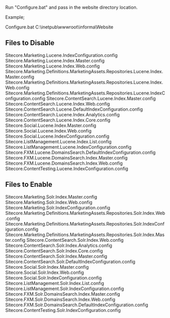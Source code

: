 Run "Configure.bat" and pass in the website directory location.

Example;

Configure.bat C:\inetpub\wwwroot\informa\Website

Files to Disable
----------------

Sitecore.Marketing.Lucene.IndexConfiguration.config
Sitecore.Marketing.Lucene.Index.Master.config
Sitecore.Marketing.Lucene.Index.Web.config
Sitecore.Marketing.Definitions.MarketingAssets.Repositories.Lucene.Index.Master.config
Sitecore.Marketing.Definitions.MarketingAssets.Repositories.Lucene.Index.Web.config
Sitecore.Marketing.Definitions.MarketingAssets.Repositories.Lucene.IndexConfiguration.config
Sitecore.ContentSearch.Lucene.Index.Master.config
Sitecore.ContentSearch.Lucene.Index.Web.config
Sitecore.ContentSearch.Lucene.DefaultIndexConfiguration.config
Sitecore.ContentSearch.Lucene.Index.Analytics.config
Sitecore.ContentSearch.Lucene.Index.Core.config
Sitecore.Social.Lucene.Index.Master.config
Sitecore.Social.Lucene.Index.Web.config
Sitecore.Social.Lucene.IndexConfiguration.config
Sitecore.ListManagement.Lucene.Index.List.config
Sitecore.ListManagement.Lucene.IndexConfiguration.config
Sitecore.FXM.Lucene.DomainsSearch.DefaultIndexConfiguration.config
Sitecore.FXM.Lucene.DomainsSearch.Index.Master.config
Sitecore.FXM.Lucene.DomainsSearch.Index.Web.config
Sitecore.ContentTesting.Lucene.IndexConfiguration.config

Files to Enable
---------------

Sitecore.Marketing.Solr.Index.Master.config
Sitecore.Marketing.Solr.Index.Web.config
Sitecore.Marketing.Solr.IndexConfiguration.config
Sitecore.Marketing.Definitions.MarketingAssets.Repositories.Solr.Index.Web.config
Sitecore.Marketing.Definitions.MarketingAssets.Repositories.Solr.IndexConfiguration.config
Sitecore.Marketing.Definitions.MarketingAssets.Repositories.Solr.Index.Master.config
Sitecore.ContentSearch.Solr.Index.Web.config
Sitecore.ContentSearch.Solr.Index.Analytics.config
Sitecore.ContentSearch.Solr.Index.Core.config
Sitecore.ContentSearch.Solr.Index.Master.config
Sitecore.ContentSearch.Solr.DefaultIndexConfiguration.config
Sitecore.Social.Solr.Index.Master.config
Sitecore.Social.Solr.Index.Web.config
Sitecore.Social.Solr.IndexConfiguration.config
Sitecore.ListManagement.Solr.Index.List.config
Sitecore.ListManagement.Solr.IndexConfiguration.config
Sitecore.FXM.Solr.DomainsSearch.Index.Master.config
Sitecore.FXM.Solr.DomainsSearch.Index.Web.config
Sitecore.FXM.Solr.DomainsSearch.DefaultIndexConfiguration.config
Sitecore.ContentTesting.Solr.IndexConfiguration.config